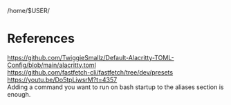 /home/$USER/

# References

https://github.com/TwiggieSmallz/Default-Alacritty-TOML-Config/blob/main/alacritty.toml <br />
https://github.com/fastfetch-cli/fastfetch/tree/dev/presets <br />
https://youtu.be/Do5tpLiwsrM?t=4357 <br />
Adding a command you want to run on bash startup to the aliases section is enough.
